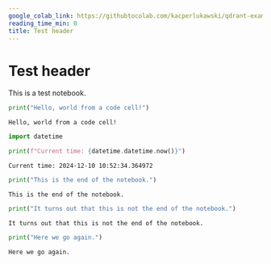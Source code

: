 ```yaml
---
google_colab_link: https://githubtocolab.com/kacperlukawski/qdrant-exam/blob/automate/python-environment/test-notebook/my-test-notebook.ipynb
reading_time_min: 0
title: Test header
---
```


# Test header

This is a test notebook.

```python
print("Hello, world from a code cell!")
```

```
Hello, world from a code cell!
```

```python
import datetime

print(f"Current time: {datetime.datetime.now()}")
```

```
Current time: 2024-12-10 10:52:34.364972
```

```python
print("This is the end of the notebook.")
```

```
This is the end of the notebook.
```

```python
print("It turns out that this is not the end of the notebook.")
```

```
It turns out that this is not the end of the notebook.
```

```python
print("Here we go again.")
```

```
Here we go again.
```

```python

```
